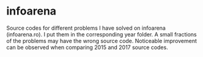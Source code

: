 # infoarena
Source codes for different problems I have solved on infoarena (infoarena.ro). I put them in the corresponding year folder.
A small fractions of the problems may have the wrong source code.
Noticeable improvement can be observed when comparing 2015 and 2017 source codes.
